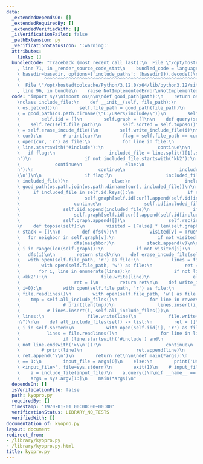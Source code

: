 ```yaml
---
data:
  _extendedDependsOn: []
  _extendedRequiredBy: []
  _extendedVerifiedWith: []
  _isVerificationFailed: false
  _pathExtension: py
  _verificationStatusIcon: ':warning:'
  attributes:
    links: []
  bundledCode: "Traceback (most recent call last):\n  File \"/opt/hostedtoolcache/Python/3.12.0/x64/lib/python3.12/site-packages/onlinejudge_verify/documentation/build.py\"\
    , line 71, in _render_source_code_stat\n    bundled_code = language.bundle(stat.path,\
    \ basedir=basedir, options={'include_paths': [basedir]}).decode()\n          \
    \         ^^^^^^^^^^^^^^^^^^^^^^^^^^^^^^^^^^^^^^^^^^^^^^^^^^^^^^^^^^^^^^^^^^^^^^^^^^^^^^^^^\n\
    \  File \"/opt/hostedtoolcache/Python/3.12.0/x64/lib/python3.12/site-packages/onlinejudge_verify/languages/python.py\"\
    , line 96, in bundle\n    raise NotImplementedError\nNotImplementedError\n"
  code: "import sys\nimport os\n\n\ndef good_path(path):\n    return os.path.normcase(os.path.realpath(path))\n\
    \nclass include_file:\n    def __init__(self, file_path):\n        self.top =\
    \ os.getcwd()\n        self.file_path = good_path(file_path)\n        self.include_path\
    \ = good_path(os.path.dirname(\"C:/Users/include/\"))\n        self.id = {}\n\
    \        self.iid = []\n        self.graph = []\n\n    def query(self):\n    \
    \    self.rec(self.file_path)\n        self.sorted = self.toposo()\n        i\
    \ = self.erase_incude_file()\n        self.write_include_file(i)\n\n    def rec(self,\
    \ cur):\n        # print(cur)\n        flag = self.file_path == cur\n        with\
    \ open(cur, 'r') as file:\n            for line in file:\n                if not\
    \ line.startswith('#include'):\n                    continue\n\n             \
    \   if flag:\n                    included_file = line.split()[1].strip('\"<>\\\
    n')\n                    if not included_file.startswith('kk2'):\n           \
    \             continue\n                else:\n                    if line.endswith('>\\\
    n'):\n                        continue\n                    included_file = line.split()[1].strip('\"\
    \\n')\n\n                if flag:\n                    included_file = good_path(os.path.join(self.include_path,\
    \ included_file))\n                else:\n                    included_file =\
    \ good_path(os.path.join(os.path.dirname(cur), included_file))\n\n           \
    \     if included_file in self.id.keys():\n                    if not flag:\n\
    \                        self.graph[self.id[cur]].append(self.id[included_file])\n\
    \                    continue\n                self.id[included_file] = len(self.id)\n\
    \                self.iid.append(included_file)\n                if not flag:\n\
    \                    self.graph[self.id[cur]].append(self.id[included_file])\n\
    \                self.graph.append([])\n                self.rec(included_file)\n\
    \n    def toposo(self):\n        visited = [False] * len(self.graph)\n       \
    \ stack = []\n\n        def dfs(v):\n            visited[v] = True\n         \
    \   for neighbor in self.graph[v]:\n                if not visited[neighbor]:\n\
    \                    dfs(neighbor)\n            stack.append(v)\n\n        for\
    \ i in range(len(self.graph)):\n            if not visited[i]:\n             \
    \   dfs(i)\n\n        return stack\n\n    def erase_incude_file(self):\n     \
    \   with open(self.file_path, 'r') as file:\n            lines = file.readlines()\n\
    \        with open(self.file_path, 'w') as file:\n            ret = -1\n     \
    \       for i, line in enumerate(lines):\n                if not line.startswith('#include\
    \ <kk2'):\n                    file.write(line)\n                elif ret == -1:\n\
    \                    ret = i\n        return ret\n\n    def write_include_file(self,\
    \ i=0):\n        with open(self.file_path, 'r') as file:\n            lines =\
    \ file.readlines()\n        with open(self.file_path, 'w') as file:\n        \
    \    tmp = self.all_include_files()\n            for line in reversed(tmp):\n\
    \                # print(len(tmp))\n                lines.insert(i, line)\n  \
    \          # lines.insert(i, self.all_include_files())\n            for line in\
    \ lines:\n                file.write(line)\n            file.write(\"\\n// converted!!\\\
    n\")\n\n    def all_include_files(self) -> list:\n        ret = []\n        for\
    \ i in self.sorted:\n            with open(self.iid[i], 'r') as file:\n      \
    \          lines = file.readlines()\n                for line in lines:\n    \
    \                if (line.startswith('#include') and\n                       \
    \ not line.endswith('>\\n')):\n                        continue\n            \
    \        # print(line)\n                    ret.append(line)\n               \
    \ ret.append('\\n')\n        return ret\n\n\ndef main(*args):\n    if len(args)\
    \ == 1:\n        input_file = args[0]\n    else:\n        print('Usage: kyopro\
    \ <input_file>', file=sys.stderr)\n        exit(1)\n    # input_file = './input.cpp'\n\
    \    a = include_file(input_file)\n    a.query()\n\nif __name__ == '__main__':\n\
    \    args = sys.argv[1:]\n    main(*args)\n"
  dependsOn: []
  isVerificationFile: false
  path: kyopro.py
  requiredBy: []
  timestamp: '1970-01-01 00:00:00+00:00'
  verificationStatus: LIBRARY_NO_TESTS
  verifiedWith: []
documentation_of: kyopro.py
layout: document
redirect_from:
- /library/kyopro.py
- /library/kyopro.py.html
title: kyopro.py
---
```

